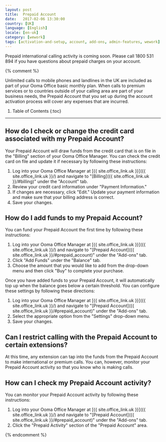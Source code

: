 ```yaml
---
layout: post
title:  Prepaid Account
date:   2017-02-06 13:30:00
country: [UK]
language: [English]
locale: [en-uk]
category: [wework]
tags: [activation-and-setup, account, add-ons, admin-features, wework]
---
```


Prepaid international calling activity is coming soon. Please call 1800 531 894 if you have questions about prepaid charges on your account.

{% comment %}

Unlimited calls to mobile phones and landlines in the UK are included as part of your Ooma Office basic monthly plan. When calls to premium services or to countries outside of your calling area are part of your business needs, the Prepaid Account that you set up during the account activation process will cover any expenses that are incurred.

1. Table of Contents
{:toc}
* * *

## How do I check or change the credit card associated with my Prepaid Account?

Your Prepaid Account will draw funds from the credit card that is on file in the "Billing" section of your Ooma Office Manager. You can check the credit card on file and update it if necessary by following these instructions:

1. Log into your Ooma Office Manager at [{{ site.office_link.uk }}]({{ site.office_link.uk }}/) and navigate to "[Billing]({{ site.office_link.uk }}/#billing)" under the "Account" tab.
2. Review your credit card information under "Payment Information."
3. If changes are necessary, click "Edit." Update your payment information and make sure that your billing address is correct.
4. Save your changes.

## How do I add funds to my Prepaid Account?

You can fund your Prepaid Account the first time by following these instructions:

1. Log into your Ooma Office Manager at [{{ site.office_link.uk }}]({{ site.office_link.uk }}/) and navigate to "[Prepaid Account]({{ site.office_link.uk }}/#prepaid_account)" under the "Add-ons" tab.
2. Click "Add Funds" under the "Balance" tab.
3. Choose the amount that you would like to add from the drop-down menu and then click "Buy" to complete your purchase.

Once you have added funds to your Prepaid Account, it will automatically top up when the balance goes below a certain threshold. You can configure these settings by following these directions:

1. Log into your Ooma Office Manager at [{{ site.office_link.uk }}]({{ site.office_link.uk }}/) and navigate to "[Prepaid Account]({{ site.office_link.uk }}/#prepaid_account)" under the "Add-ons" tab.
2. Select the appropriate option from the "Settings" drop-down menu.
3. Save your changes.

## Can I restrict calling with the Prepaid Account to certain extensions?

At this time, any extension can tap into the funds from the Prepaid Account to make international or premium calls. You can, however, monitor your Prepaid Account activity so that you know who is making calls.

## How can I check my Prepaid Account activity?

You can monitor your Prepaid Account activity by following these instructions:

1. Log into your Ooma Office Manager at [{{ site.office_link.uk }}]({{ site.office_link.uk }}/) and navigate to "[Prepaid Account]({{ site.office_link.uk }}/#prepaid_account)" under the "Add-ons" tab.
2. Click the "Prepaid Activity" section of the "Prepaid Account" area.

{% endcomment %}